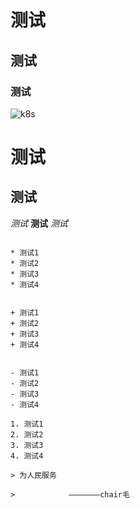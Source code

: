 # 测试
## 测试
### 测试
![k8s](https://github.com/zhouhua-amei/k8s/blob/master/install_k8s_on_centos7/kubernetes.jpg "k8s")

测试
====
测试
----

*测试*
**测试** _测试_
~~~~测试~~

* 测试1
* 测试2
* 测试3
* 测试4


+ 测试1
+ 测试2
+ 测试3
+ 测试4


- 测试1
- 测试2
- 测试3
- 测试4

1. 测试1
2. 测试2
3. 测试3
4. 测试4

> 为人民服务

>            ———————chair毛
